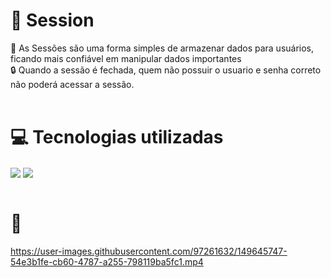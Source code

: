 # 📍 Session
📁 As Sessões são uma forma simples de armazenar dados para usuários, ficando mais confiável em manipular dados importantes <br>
🔒 Quando a sessão é fechada, quem não possuir o usuario e senha correto não poderá acessar a sessão. <br> <br>

# 💻 Tecnologias utilizadas
<div>
  <img align="center" src="https://img.shields.io/badge/PHP-777BB4?style=for-the-badge&logo=php&logoColor=white">
  <img align="center" src= "https://img.shields.io/badge/CSS3-1572B6?style=for-the-badge&logo=css3&logoColor=white">
</div>
<br>
   


# 🎥
https://user-images.githubusercontent.com/97261632/149645747-54e3b1fe-cb60-4787-a255-798119ba5fc1.mp4


